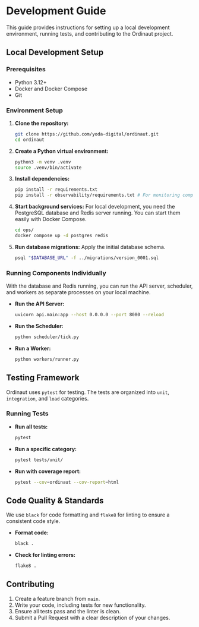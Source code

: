 # Development Guide

This guide provides instructions for setting up a local development environment, running tests, and contributing to the Ordinaut project.

## Local Development Setup

### Prerequisites

- Python 3.12+
- Docker and Docker Compose
- Git

### Environment Setup

1.  **Clone the repository:**
    ```bash
    git clone https://github.com/yoda-digital/ordinaut.git
    cd ordinaut
    ```

2.  **Create a Python virtual environment:**
    ```bash
    python3 -m venv .venv
    source .venv/bin/activate
    ```

3.  **Install dependencies:**
    ```bash
    pip install -r requirements.txt
    pip install -r observability/requirements.txt # For monitoring components
    ```

4.  **Start background services:**
    For local development, you need the PostgreSQL database and Redis server running. You can start them easily with Docker Compose.
    ```bash
    cd ops/
    docker compose up -d postgres redis
    ```

5.  **Run database migrations:**
    Apply the initial database schema.
    ```bash
    psql "$DATABASE_URL" -f ../migrations/version_0001.sql
    ```

### Running Components Individually

With the database and Redis running, you can run the API server, scheduler, and workers as separate processes on your local machine.

- **Run the API Server:**
  ```bash
  uvicorn api.main:app --host 0.0.0.0 --port 8080 --reload
  ```

- **Run the Scheduler:**
  ```bash
  python scheduler/tick.py
  ```

- **Run a Worker:**
  ```bash
  python workers/runner.py
  ```

## Testing Framework

Ordinaut uses `pytest` for testing. The tests are organized into `unit`, `integration`, and `load` categories.

### Running Tests

- **Run all tests:**
  ```bash
  pytest
  ```

- **Run a specific category:**
  ```bash
  pytest tests/unit/
  ```

- **Run with coverage report:**
  ```bash
  pytest --cov=ordinaut --cov-report=html
  ```

## Code Quality & Standards

We use `black` for code formatting and `flake8` for linting to ensure a consistent code style.

- **Format code:**
  ```bash
  black .
  ```

- **Check for linting errors:**
  ```bash
  flake8 .
  ```

## Contributing

1.  Create a feature branch from `main`.
2.  Write your code, including tests for new functionality.
3.  Ensure all tests pass and the linter is clean.
4.  Submit a Pull Request with a clear description of your changes.
